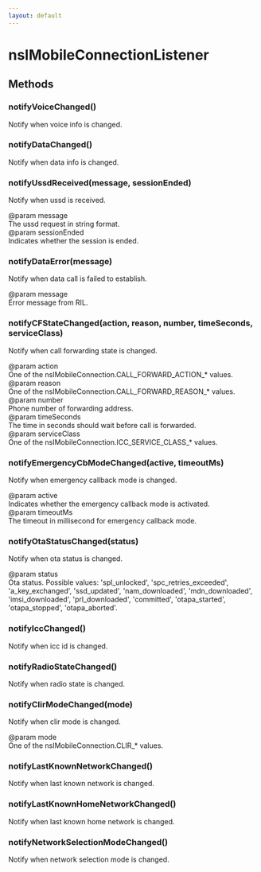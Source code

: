 ```yaml
---
layout: default
---
```


# nsIMobileConnectionListener #

## Methods ##

### notifyVoiceChanged() ###
  
Notify when voice info is changed.  
  

### notifyDataChanged() ###
  
Notify when data info is changed.  
  

### notifyUssdReceived(message, sessionEnded) ###
  
Notify when ussd is received.  
  
@param message  
       The ussd request in string format.  
@param sessionEnded  
       Indicates whether the session is ended.  
  

### notifyDataError(message) ###
  
Notify when data call is failed to establish.  
  
@param message  
       Error message from RIL.  
  

### notifyCFStateChanged(action, reason, number, timeSeconds, serviceClass) ###
  
Notify when call forwarding state is changed.  
  
@param action  
       One of the nsIMobileConnection.CALL_FORWARD_ACTION_* values.  
@param reason  
       One of the nsIMobileConnection.CALL_FORWARD_REASON_* values.  
@param number  
       Phone number of forwarding address.  
@param timeSeconds  
       The time in seconds should wait before call is forwarded.  
@param serviceClass  
       One of the nsIMobileConnection.ICC_SERVICE_CLASS_* values.  
  

### notifyEmergencyCbModeChanged(active, timeoutMs) ###
  
Notify when emergency callback mode is changed.  
  
@param active  
       Indicates whether the emergency callback mode is activated.  
@param timeoutMs  
       The timeout in millisecond for emergency callback mode.  
  

### notifyOtaStatusChanged(status) ###
  
Notify when ota status is changed.  
  
@param status  
       Ota status. Possible values: 'spl_unlocked', 'spc_retries_exceeded',  
       'a_key_exchanged', 'ssd_updated', 'nam_downloaded', 'mdn_downloaded',  
       'imsi_downloaded', 'prl_downloaded', 'committed', 'otapa_started',  
       'otapa_stopped', 'otapa_aborted'.  
  

### notifyIccChanged() ###
  
Notify when icc id is changed.  
  

### notifyRadioStateChanged() ###
  
Notify when radio state is changed.  
  

### notifyClirModeChanged(mode) ###
  
Notify when clir mode is changed.  
  
@param mode  
       One of the nsIMobileConnection.CLIR_* values.  
  

### notifyLastKnownNetworkChanged() ###
  
Notify when last known network is changed.  
  

### notifyLastKnownHomeNetworkChanged() ###
  
Notify when last known home network is changed.  
  

### notifyNetworkSelectionModeChanged() ###
  
Notify when network selection mode is changed.  
  
